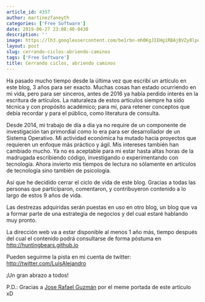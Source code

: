 ```yaml
---
article_id: 4357
author: martinezfaneyth
categories: ['Free Software']
date: 2019-06-27 23:08:40-0430
description: ''
image: https://lh3.googleusercontent.com/be1rbn-mh0KgJIEHg1RBAjBVZy8lpoB_-DrGqJVYGO8_PFTGlFxDagkakM_tQG4EhjKZuTFWG9MQWtiQMre0UgN7leLK_vqyakqjpSOYP4N9Ha1uvs-saJ7TUNUVTo5ip5nUcrvRiX1aWkdZajW0NRaUEeHRxHXR_9iZtz4YI4BvdusFCif35SCs0xk9dt1qos-_ifALk32hR5sKA1YxSOrHWOw5KMzsrUYFLULQ_9RcITDttRr6ZKhObSHTU9euQXqCspljdZlOJJRcMdhYeDMdpAMGIaXBKy7z6UITGXfnEUrA8XazRMQC-XjXXkIPG0jTodsGokdcvSktxWFW1XJD69ULw1DvvMK714C_cE9kAqWimn0NlyYNvHah1xS1--R7ewHgwjt8D5Na4MtOTJIPuUQ6ZSK_rzEt-1da413NO-7i4IEJUmW_CLnlDAT2WLzQNmUMHDKbJr6_enMAOxJVpixB1BG30G12FEgWmETd55U3iOP8SzrsVJorFfMFUPrqdGZuaq7oMl4thE8opLrmIMCxXZy5vF0Z8ORtVFFf989arRt7xabrVK5GfyvifXw7x9MY6czp7kN-qO71xuSqCYXWvrLfOsEgk4hLUKZy5sCot_3c2FcCCqHx0e7e2YxthgWxWxgO3mgS5nRXS-Ooqnxg-U0c=w1469-h826-no
layout: post
slug: cerrando-ciclos-abriendo-caminos
tags: ['Free Software']
title: Cerrando ciclos, abriendo caminos
---
```


Ha pasado mucho tiempo desde la última vez que escribí un artículo en este blog, 3 años para ser exacto. Muchas cosas han estado ocurriendo en mi vida, pero para ser sinceros, antes de 2016 ya había perdido interés en la escritura de artículos. La naturaleza de estos artículos siempre ha sido técnica y con propósito académico; para mi, para retener conceptos que debía recordar y para el público, como literatura de consulta.

Desde 2014, mi trabajo de día a día ya no require de un componente de investigación tan primordial como lo era para ser desarrollador de un Sistema Operativo. Mi actividad económica ha mutado hacia proyectos que requieren un enfoque más práctico y ágil. Mis intereses también han cambiado mucho. Ya no es aceptable para mi estar hasta altas horas de la madrugada escribiendo código, investigando o experimentando con tecnología. Ahora invierto mis tiempos de lectura no sólamente en artículos de tecnología sino también de psicología.

Así que he decidido cerrar el ciclo de vida de este blog. Gracias a todas las personas que participaron, comentaron, y contribuyeron contenido a lo largo de estos 9 años de vida.

Las destrezas adquiridas serán puestas en uso en otro blog, un blog que va a formar parte de una estrategia de negocios y del cual estaré hablando muy pronto.

La dirección web va a estar disponible al menos 1 año más, tiempo después del cual el contenido podrá consultarse de forma póstuma en http://huntingbears.github.io

Pueden seguirme la pista en mi cuenta de twitter: http://twitter.com/LuisAlejandro

¡Un gran abrazo a todos!

P.D.: Gracias a [Jose Rafael Guzmán](http://twitter.com/JoseRGuzman) por el meme portada de este artículo xD